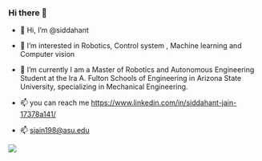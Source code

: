 ### Hi there 👋

- 👋 Hi, I’m @siddahant

- 👀 I’m interested in Robotics, Control system , Machine learning and Computer vision

- 🌱 I’m currently I am a Master of Robotics and Autonomous Engineering Student at the Ira A. Fulton Schools of Engineering in Arizona State University, specializing in Mechanical Engineering.

- 📫 you can reach me https://www.linkedin.com/in/siddahant-jain-17378a141/
- 📫 sjain198@asu.edu

<!---
siddahant/siddahant is a ✨ special ✨ repository because its `README.md` (this file) appears on your GitHub profile.
You can click the Preview link to take a look at your changes.
--->


<img align="center" src="https://github-readme-stats.vercel.app/api/top-langs/?username=siddahant"> 

